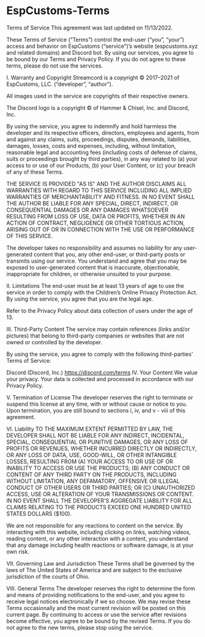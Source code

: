 # EspCustoms-Terms

Terms of Service This agreement was last updated on 11/13/2022.

These Terms of Service (“Terms”) control the end-user (“you”, “your”) access and behavior on EspCustoms (“service”)’s website (espcustoms.xyz and related domains) and Discord bot. By using our services, you agree to be bound by our Terms and Privacy Policy. If you do not agree to these terms, please do not use the services.

I. Warranty and Copyright Streamcord is a copyright © 2017–2021 of EspCustoms, LLC. (“developer”, “author”).

All images used in the service are copyrights of their respective owners.

The Discord logo is a copyright © of Hammer & Chisel, Inc. and Discord, Inc.

By using the service, you agree to indemnify and hold harmless the developer and its respective officers, directors, employees and agents, from and against any claims, suits, proceedings, disputes, demands, liabilities, damages, losses, costs and expenses, including, without limitation, reasonable legal and accounting fees (including costs of defense of claims, suits or proceedings brought by third parties), in any way related to (a) your access to or use of our Products, (b) your User Content, or (c) your breach of any of these Terms.

THE SERVICE IS PROVIDED "AS IS" AND THE AUTHOR DISCLAIMS ALL WARRANTIES WITH REGARD TO THIS SERVICE INCLUDING ALL IMPLIED WARRANTIES OF MERCHANTABILITY AND FITNESS. IN NO EVENT SHALL THE AUTHOR BE LIABLE FOR ANY SPECIAL, DIRECT, INDIRECT, OR CONSEQUENTIAL DAMAGES OR ANY DAMAGES WHATSOEVER RESULTING FROM LOSS OF USE, DATA OR PROFITS, WHETHER IN AN ACTION OF CONTRACT, NEGLIGENCE OR OTHER TORTIOUS ACTION, ARISING OUT OF OR IN CONNECTION WITH THE USE OR PERFORMANCE OF THIS SERVICE.

The developer takes no responsibility and assumes no liability for any user-generated content that you, any other end-user, or third-party posts or transmits using our service. You understand and agree that you may be exposed to user-generated content that is inaccurate, objectionable, inappropriate for children, or otherwise unsuited to your purpose.

II. Limitations The end-user must be at least 13 years of age to use the service in order to comply with the Children’s Online Privacy Protection Act. By using the service, you agree that you are the legal age.

Refer to the Privacy Policy about data collection of users under the age of 13.

III. Third-Party Content The service may contain references (links and/or pictures) that belong to third-party companies or websites that are not owned or controlled by the developer.

By using the service, you agree to comply with the following third-parties’ Terms of Service:

Discord (Discord, Inc.) https://discord.com/terms IV. Your Content We value your privacy. Your data is collected and processed in accordance with our Privacy Policy.

V. Termination of License The developer reserves the right to terminate or suspend this license at any time, with or without cause or notice to you. Upon termination, you are still bound to sections i, iv, and v - viii of this agreement.

VI. Liability TO THE MAXIMUM EXTENT PERMITTED BY LAW, THE DEVELOPER SHALL NOT BE LIABLE FOR ANY INDIRECT, INCIDENTAL, SPECIAL, CONSEQUENTIAL OR PUNITIVE DAMAGES, OR ANY LOSS OF PROFITS OR REVENUES, WHETHER INCURRED DIRECTLY OR INDIRECTLY, OR ANY LOSS OF DATA, USE, GOOD-WILL, OR OTHER INTANGIBLE LOSSES, RESULTING FROM (A) YOUR ACCESS TO OR USE OF OR INABILITY TO ACCESS OR USE THE PRODUCTS; (B) ANY CONDUCT OR CONTENT OF ANY THIRD PARTY ON THE PRODUCTS, INCLUDING WITHOUT LIMITATION, ANY DEFAMATORY, OFFENSIVE OR ILLEGAL CONDUCT OF OTHER USERS OR THIRD PARTIES; OR (C) UNAUTHORIZED ACCESS, USE OR ALTERATION OF YOUR TRANSMISSIONS OR CONTENT. IN NO EVENT SHALL THE DEVELOPER'S AGGREGATE LIABILITY FOR ALL CLAIMS RELATING TO THE PRODUCTS EXCEED ONE HUNDRED UNITED STATES DOLLARS ($100).

We are not responsible for any reactions to content on the service. By interacting with this website, including clicking on links, watching videos, reading content, or any other interaction with a content, you understand that any damage including health reactions or software damage, is at your own risk.

VII. Governing Law and Jurisdiction These Terms shall be governed by the laws of The United States of America and are subject to the exclusive jurisdiction of the courts of Ohio.

VIII. General Terms The developer reserves the right to determine the form and means of providing notifications to the end-user, and you agree to receive legal notices electronically if we so choose. We may revise these Terms occasionally and the most current revision will be posted on this current page. By continuing to access or use the service after revisions become effective, you agree to be bound by the revised Terms. If you do not agree to the new terms, please stop using the service.
